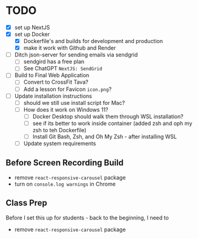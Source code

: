 # TODO

-   [x] set up NextJS
-   [x] set up Docker
    -   [x] Dockerfile's and builds for development and production
    -   [x] make it work with Github and Render
-   [ ] Ditch json-server for sending emails via sendgrid
    -   [ ] sendgird has a free plan
    -   [ ] See ChatGPT `NextJS: SendGrid`
-   [ ] Build to Final Web Application
    -   [ ] Convert to CrossFit Tava?
    -   [ ] Add a lesson for Favicon `icon.png`?
-   [ ] Update installation instructions
    -   [ ] should we still use install script for Mac?
    -   [ ] How does it work on Windows 11?
        -   [ ] Docker Desktop should walk them through WSL installation?
        -   [ ] see if its better to work inside container (added zsh and oph my zsh to teh Dockerfile)
        -   [ ] Install Git Bash, Zsh, and Oh My Zsh - after installing WSL
    -   [ ] Update system requirements

## Before Screen Recording Build

-   remove `react-responsive-carousel` package
-   turn on `console.log warnings` in Chrome

## Class Prep

Before I set this up for students - back to the beginning, I need to

-   remove `react-responsive-carousel` package
